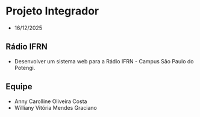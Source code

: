 # Projeto Integrador
- 16/12/2025

## Rádio IFRN
- Desenvolver um sistema web para a Rádio IFRN - Campus São Paulo do Potengi.

## Equipe
- Anny Carolline Oliveira Costa
- Williany Vitória Mendes Graciano
